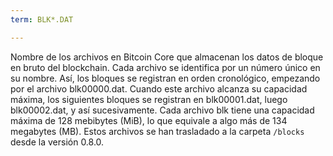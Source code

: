 ```yaml
---
term: BLK*.DAT

---
```

Nombre de los archivos en Bitcoin Core que almacenan los datos de bloque en bruto del blockchain. Cada archivo se identifica por un número único en su nombre. Así, los bloques se registran en orden cronológico, empezando por el archivo blk00000.dat. Cuando este archivo alcanza su capacidad máxima, los siguientes bloques se registran en blk00001.dat, luego blk00002.dat, y así sucesivamente. Cada archivo blk tiene una capacidad máxima de 128 mebibytes (MiB), lo que equivale a algo más de 134 megabytes (MB). Estos archivos se han trasladado a la carpeta `/blocks` desde la versión 0.8.0.